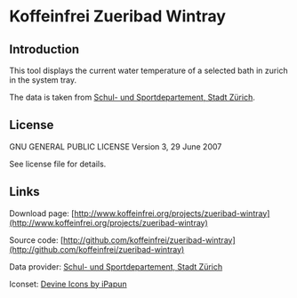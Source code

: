 # Koffeinfrei Zueribad Wintray

## Introduction

This tool displays the current water temperature of a selected bath in zurich in the system tray.

The data is taken from [Schul- und Sportdepartement, Stadt Zürich](http://www.stadt-zuerich.ch/ssd/de/index/sport/schwimmen.html).

## License
GNU GENERAL PUBLIC LICENSE
Version 3, 29 June 2007 

See license file for details.

## Links

Download page: [http://www.koffeinfrei.org/projects/zueribad-wintray](http://www.koffeinfrei.org/projects/zueribad-wintray)

Source code: [http://github.com/koffeinfrei/zueribad-wintray](http://github.com/koffeinfrei/zueribad-wintray)

Data provider: [Schul- und Sportdepartement, Stadt Zürich](http://www.stadt-zuerich.ch/ssd/de/index/sport/schwimmen.html)

Iconset: [Devine Icons by iPapun](http://ipapun.deviantart.com/art/Devine-Icons-137555756)
